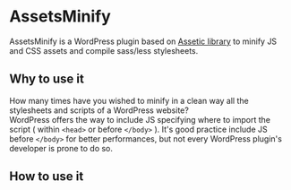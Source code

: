 AssetsMinify
============

AssetsMinify is a WordPress plugin based on [Assetic library](https://github.com/kriswallsmith/assetic) to minify JS and CSS assets and compile sass/less stylesheets.

Why to use it
-------------

How many times have you wished to minify in a clean way all the stylesheets and scripts of a WordPress website?<br>
WordPress offers the way to include JS specifying where to import the script ( within `<head>` or before `</body>` ). It's good practice include JS before `</body>` for better performances, but not every WordPress plugin's developer is prone to do so.



How to use it
-------------
